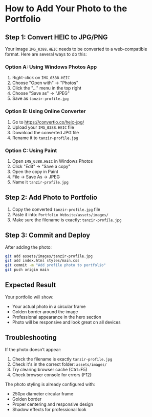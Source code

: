 # How to Add Your Photo to the Portfolio

## Step 1: Convert HEIC to JPG/PNG

Your image `IMG_0388.HEIC` needs to be converted to a web-compatible format. Here are several ways to do this:

### Option A: Using Windows Photos App
1. Right-click on `IMG_0388.HEIC`
2. Choose "Open with" → "Photos"
3. Click the "..." menu in the top right
4. Choose "Save as" → "JPEG"
5. Save as `tanzir-profile.jpg`

### Option B: Using Online Converter
1. Go to https://convertio.co/heic-jpg/
2. Upload your `IMG_0388.HEIC` file
3. Download the converted JPG file
4. Rename it to `tanzir-profile.jpg`

### Option C: Using Paint
1. Open `IMG_0388.HEIC` in Windows Photos
2. Click "Edit" → "Save a copy"
3. Open the copy in Paint
4. File → Save As → JPEG
5. Name it `tanzir-profile.jpg`

## Step 2: Add Photo to Portfolio

1. Copy the converted `tanzir-profile.jpg` file
2. Paste it into: `Portfolio Website/assets/images/`
3. Make sure the filename is exactly: `tanzir-profile.jpg`

## Step 3: Commit and Deploy

After adding the photo:

```bash
git add assets/images/tanzir-profile.jpg
git add index.html styles/main.css
git commit -m "Add profile photo to portfolio"
git push origin main
```

## Expected Result

Your portfolio will show:
- Your actual photo in a circular frame
- Golden border around the image
- Professional appearance in the hero section
- Photo will be responsive and look great on all devices

## Troubleshooting

If the photo doesn't appear:
1. Check the filename is exactly `tanzir-profile.jpg`
2. Check it's in the correct folder: `assets/images/`
3. Try clearing browser cache (Ctrl+F5)
4. Check browser console for errors (F12)

The photo styling is already configured with:
- 250px diameter circular frame
- Golden border
- Proper centering and responsive design
- Shadow effects for professional look
